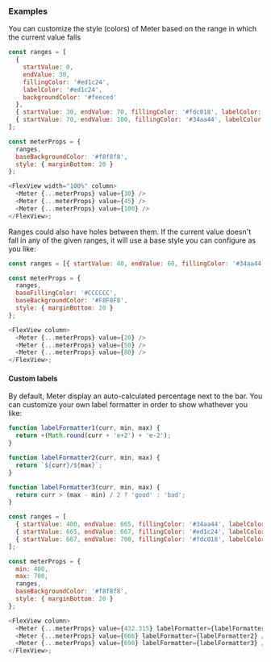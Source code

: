 ### Examples

You can customize the style (colors) of Meter based on the range in which the current value falls

```js
const ranges = [
  {
    startValue: 0,
    endValue: 30,
    fillingColor: '#ed1c24',
    labelColor: '#ed1c24',
    backgroundColor: '#feeced'
  },
  { startValue: 30, endValue: 70, fillingColor: '#fdc018', labelColor: '#fdc018' },
  { startValue: 70, endValue: 100, fillingColor: '#34aa44', labelColor: '#34aa44' }
];

const meterProps = {
  ranges,
  baseBackgroundColor: '#f8f8f8',
  style: { marginBottom: 20 }
};

<FlexView width="100%" column>
  <Meter {...meterProps} value={30} />
  <Meter {...meterProps} value={45} />
  <Meter {...meterProps} value={100} />
</FlexView>;
```

Ranges could also have holes between them. If the current value doesn't fall in any of the given ranges, it will use a base style you can configure as you like:

```js
const ranges = [{ startValue: 40, endValue: 60, fillingColor: '#34aa44', labelColor: '#34aa44' }];

const meterProps = {
  ranges,
  baseFillingColor: '#CCCCCC',
  baseBackgroundColor: '#F8F8F8',
  style: { marginBottom: 20 }
};

<FlexView column>
  <Meter {...meterProps} value={20} />
  <Meter {...meterProps} value={50} />
  <Meter {...meterProps} value={80} />
</FlexView>;
```

#### Custom labels

By default, Meter display an auto-calculated percentage next to the bar. You can customize your own label formatter in order to show whathever you like:

```js
function labelFormatter1(curr, min, max) {
  return +(Math.round(curr + 'e+2') + 'e-2');
}

function labelFormatter2(curr, min, max) {
  return `${curr}/${max}`;
}

function labelFormatter3(curr, min, max) {
  return curr > (max - min) / 2 ? 'good' : 'bad';
}

const ranges = [
  { startValue: 400, endValue: 665, fillingColor: '#34aa44', labelColor: '#34aa44' },
  { startValue: 665, endValue: 667, fillingColor: '#ed1c24', labelColor: '#ed1c24' },
  { startValue: 667, endValue: 700, fillingColor: '#fdc018', labelColor: '#fdc018' }
];

const meterProps = {
  min: 400,
  max: 700,
  ranges,
  baseBackgroundColor: '#f8f8f8',
  style: { marginBottom: 20 }
};

<FlexView column>
  <Meter {...meterProps} value={432.315} labelFormatter={labelFormatter1} />
  <Meter {...meterProps} value={666} labelFormatter={labelFormatter2} />
  <Meter {...meterProps} value={690} labelFormatter={labelFormatter3} />
</FlexView>;
```
